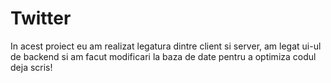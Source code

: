 # Twitter
In acest proiect eu am realizat legatura dintre client si server, am legat ui-ul de backend si am facut modificari la baza de date pentru a optimiza codul deja scris!

